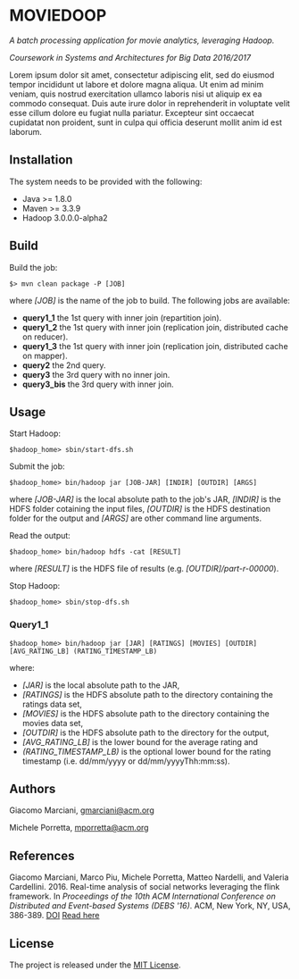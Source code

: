 # MOVIEDOOP

*A batch processing application for movie analytics, leveraging Hadoop.*

*Coursework in Systems and Architectures for Big Data 2016/2017*

Lorem ipsum dolor sit amet, consectetur adipiscing elit, sed do eiusmod tempor incididunt ut labore et dolore magna aliqua.
Ut enim ad minim veniam, quis nostrud exercitation ullamco laboris nisi ut aliquip ex ea commodo consequat.
Duis aute irure dolor in reprehenderit in voluptate velit esse cillum dolore eu fugiat nulla pariatur.
Excepteur sint occaecat cupidatat non proident, sunt in culpa qui officia deserunt mollit anim id est laborum.


## Installation
The system needs to be provided with the following:
* Java >= 1.8.0
* Maven >= 3.3.9
* Hadoop 3.0.0.0-alpha2


## Build
Build the job:

    $> mvn clean package -P [JOB]
    
where *[JOB]* is the name of the job to build.
The following jobs are available:
* **query1_1** the 1st query with inner join (repartition join).
* **query1_2** the 1st query with inner join (replication join, distributed cache on reducer).
* **query1_3** the 1st query with inner join (replication join, distributed cache on mapper).
* **query2** the 2nd query.
* **query3** the 3rd query with no inner join.
* **query3_bis** the 3rd query with inner join.


## Usage
Start Hadoop:
    
    $hadoop_home> sbin/start-dfs.sh

Submit the job:

    $hadoop_home> bin/hadoop jar [JOB-JAR] [INDIR] [OUTDIR] [ARGS]
    
where 
*[JOB-JAR]* is the local absolute path to the job's JAR, 
*[INDIR]* is the HDFS folder cotaining the input files,
*[OUTDIR]* is the HDFS destination folder for the output and
*[ARGS]* are other command line arguments.

Read the output:

    $hadoop_home> bin/hadoop hdfs -cat [RESULT]
    
where
*[RESULT]* is the HDFS file of results (e.g. *[OUTDIR]/part-r-00000*).

Stop Hadoop:

    $hadoop_home> sbin/stop-dfs.sh


### Query1_1

    $hadoop_home> bin/hadoop jar [JAR] [RATINGS] [MOVIES] [OUTDIR] [AVG_RATING_LB] (RATING_TIMESTAMP_LB)
    
where:
* *[JAR]* is the local absolute path to the JAR,
* *[RATINGS]* is the HDFS absolute path to the directory containing the ratings data set,
* *[MOVIES]* is the HDFS absolute path to the directory containing the movies data set,
* *[OUTDIR]* is the HDFS absolute path to the directory for the output,
* *[AVG_RATING_LB]* is the lower bound for the average rating and 
* *(RATING_TIMESTAMP_LB)* is the optional lower bound for the rating timestamp (i.e. dd/mm/yyyy or dd/mm/yyyyThh:mm:ss).


## Authors
Giacomo Marciani, [gmarciani@acm.org](mailto:gmarciani@acm.org)

Michele Porretta, [mporretta@acm.org](mailto:mporretta@acm.org)


## References
Giacomo Marciani, Marco Piu, Michele Porretta, Matteo Nardelli, and Valeria Cardellini. 2016. Real-time analysis of social networks leveraging the flink framework. In *Proceedings of the 10th ACM International Conference on Distributed and Event-based Systems (DEBS '16)*. ACM, New York, NY, USA, 386-389. [DOI](http://dx.doi.org/10.1145/2933267.2933517) [Read here](http://dl.acm.org/citation.cfm?id=2933517)


## License
The project is released under the [MIT License](https://opensource.org/licenses/MIT).
